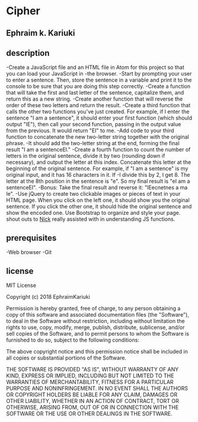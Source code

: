 # Cipher
## Ephraim k. Kariuki
## description
-Create a JavaScript file and an HTML file in Atom for this project so that you can load your JavaScript in -the browser.
-Start by prompting your user to enter a sentence. Then, store the sentence in a variable and print it to the console to be sure that you are doing this step correctly.
-Create a function that will take the first and last letter of the sentence, capitalize them, and return this as a new string.
-Create another function that will reverse the order of these two letters and return the result.
-Create a third function that calls the other two functions you've just created. For example, if I enter the sentence "I am a sentence", it should enter your first function (which should output "IE"), then call your second function, passing in the output value from the previous. It would return "EI" to me.
-Add code to your third function to concatenate the new two-letter string together with the original phrase. -It should add the two-letter string at the end, forming the final result "I am a sentenceEI."
-Create a fourth function to count the number of letters in the original sentence, divide it by two (rounding down if necessary), and output the letter at this index. Concatenate this letter at the beginning of the original sentence. For example, if "I am a sentence" is my original input, and it has 16 characters in it. If -I divide this by 2, I get 8. The letter at the 8th position in the sentence is "e". So my final result is "eI am a sentenceEI".
-Bonus: Take the final result and reverse it: "IEecnetnes a ma le".
-Use jQuery to create two clickable images or pieces of text in your HTML page. When you click on the left one, it should show you the original sentence. If you click the other one, it should hide the original sentence and show the encoded one. Use Bootstrap to organize and style your page.
shout outs to [Nick]() really assisted with in understanding JS functions.
## prerequisites
-Web browser
-Git
## license
MIT License

Copyright (c) 2018 EphraimKariuki

Permission is hereby granted, free of charge, to any person obtaining a copy
of this software and associated documentation files (the "Software"), to deal
in the Software without restriction, including without limitation the rights
to use, copy, modify, merge, publish, distribute, sublicense, and/or sell
copies of the Software, and to permit persons to whom the Software is
furnished to do so, subject to the following conditions:

The above copyright notice and this permission notice shall be included in all
copies or substantial portions of the Software.

THE SOFTWARE IS PROVIDED "AS IS", WITHOUT WARRANTY OF ANY KIND, EXPRESS OR
IMPLIED, INCLUDING BUT NOT LIMITED TO THE WARRANTIES OF MERCHANTABILITY,
FITNESS FOR A PARTICULAR PURPOSE AND NONINFRINGEMENT. IN NO EVENT SHALL THE
AUTHORS OR COPYRIGHT HOLDERS BE LIABLE FOR ANY CLAIM, DAMAGES OR OTHER
LIABILITY, WHETHER IN AN ACTION OF CONTRACT, TORT OR OTHERWISE, ARISING FROM,
OUT OF OR IN CONNECTION WITH THE SOFTWARE OR THE USE OR OTHER DEALINGS IN THE
SOFTWARE.
